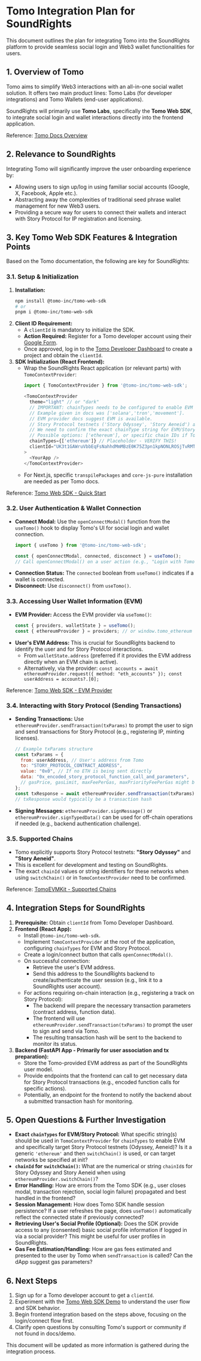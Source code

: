 # Tomo Integration Plan for SoundRights

This document outlines the plan for integrating Tomo into the SoundRights platform to provide seamless social login and Web3 wallet functionalities for users.

## 1. Overview of Tomo

Tomo aims to simplify Web3 interactions with an all-in-one social wallet solution. It offers two main product lines: Tomo Labs (for developer integrations) and Tomo Wallets (end-user applications).

SoundRights will primarily use **Tomo Labs**, specifically the **Tomo Web SDK**, to integrate social login and wallet interactions directly into the frontend application.

Reference: [Tomo Docs Overview](https://docs.tomo.inc/)

## 2. Relevance to SoundRights

Integrating Tomo will significantly improve the user onboarding experience by:
- Allowing users to sign up/log in using familiar social accounts (Google, X, Facebook, Apple etc.).
- Abstracting away the complexities of traditional seed phrase wallet management for new Web3 users.
- Providing a secure way for users to connect their wallets and interact with Story Protocol for IP registration and licensing.

## 3. Key Tomo Web SDK Features & Integration Points

Based on the Tomo documentation, the following are key for SoundRights:

### 3.1. Setup & Initialization

1.  **Installation:**
    ```bash
    npm install @tomo-inc/tomo-web-sdk
    # or
    pnpm i @tomo-inc/tomo-web-sdk
    ```
2.  **Client ID Requirement:**
    - A `clientId` is mandatory to initialize the SDK.
    - **Action Required:** Register for a Tomo developer account using their [Google Form](https://docs.google.com/forms/d/e/1FAIpQLSfqMQH80c9Py0V1rNDgfXqL8kNXKn66WMCgtczNLriruJicjw/viewform).
    - Once approved, log in to the [Tomo Developer Dashboard](https://dashboard.tomo.inc/) to create a project and obtain the `clientId`.
3.  **SDK Initialization (React Frontend):**
    - Wrap the SoundRights React application (or relevant parts) with `TomoContextProvider`:
      ```javascript
      import { TomoContextProvider } from '@tomo-inc/tomo-web-sdk';

      <TomoContextProvider
        theme="light" // or "dark"
        // IMPORTANT: chainTypes needs to be configured to enable EVM and Story Protocol.
        // Example given in docs was ['solana','tron','movement'].
        // EVM provider docs suggest EVM is available.
        // Story Protocol testnets ('Story Odyssey', 'Story Aeneid') are supported by TomoEVMKit.
        // We need to confirm the exact chainType string for EVM/Story.
        // Possible options: ['ethereum'], or specific chain IDs if Tomo maps them.
        chainTypes={['ethereum']} // Placeholder - VERIFY THIS!
        clientId="UK3t1GAWruVbbEqFsNahhdMmMBzE0K75Z3pn1kpNONLROSjTvRMTSu5pK7452brIxhUnM624ugcQUI5n0t4eaCSq"
      >
        <YourApp />
      </TomoContextProvider>
      ```
    - For Next.js, specific `transpilePackages` and `core-js-pure` installation are needed as per Tomo docs.

Reference: [Tomo Web SDK - Quick Start](https://docs.tomo.inc/tomo-sdk/tomo-web-sdk/quick-start)

### 3.2. User Authentication & Wallet Connection

-   **Connect Modal:** Use the `openConnectModal()` function from the `useTomo()` hook to display Tomo's UI for social login and wallet connection.
    ```javascript
    import { useTomo } from '@tomo-inc/tomo-web-sdk';

    const { openConnectModal, connected, disconnect } = useTomo();
    // Call openConnectModal() on a user action (e.g., "Login with Tomo" button)
    ```
-   **Connection Status:** The `connected` boolean from `useTomo()` indicates if a wallet is connected.
-   **Disconnect:** Use `disconnect()` from `useTomo()`.

### 3.3. Accessing User Wallet Information (EVM)

-   **EVM Provider:** Access the EVM provider via `useTomo()`:
    ```javascript
    const { providers, walletState } = useTomo();
    const { ethereumProvider } = providers; // or window.tomo_ethereum for pure JS
    ```
-   **User's EVM Address:** This is crucial for SoundRights backend to identify the user and for Story Protocol interactions.
    -   From `walletState.address` (preferred if it provides the EVM address directly when an EVM chain is active).
    -   Alternatively, via the provider: `const accounts = await ethereumProvider.request({ method: "eth_accounts" }); const userAddress = accounts?.[0];`

Reference: [Tomo Web SDK - EVM Provider](https://docs.tomo.inc/tomo-sdk/tomo-web-sdk/evm-provider)

### 3.4. Interacting with Story Protocol (Sending Transactions)

-   **Sending Transactions:** Use `ethereumProvider.sendTransaction(txParams)` to prompt the user to sign and send transactions for Story Protocol (e.g., registering IP, minting licenses).
    ```javascript
    // Example txParams structure
    const txParams = {
      from: userAddress, // User's address from Tomo
      to: "STORY_PROTOCOL_CONTRACT_ADDRESS",
      value: "0x0", // If no ETH is being sent directly
      data: "0x_encoded_story_protocol_function_call_and_parameters",
      // gasPrice, gasLimit, maxFeePerGas, maxPriorityFeePerGas might be needed or handled by Tomo
    };
    const txResponse = await ethereumProvider.sendTransaction(txParams);
    // txResponse would typically be a transaction hash
    ```
-   **Signing Messages:** `ethereumProvider.signMessage()` or `ethereumProvider.signTypedData()` can be used for off-chain operations if needed (e.g., backend authentication challenge).

### 3.5. Supported Chains

- Tomo explicitly supports Story Protocol testnets: **"Story Odyssey"** and **"Story Aeneid"**.
- This is excellent for development and testing on SoundRights.
- The exact `chainId` values or string identifiers for these networks when using `switchChain()` or in `TomoContextProvider` need to be confirmed.

Reference: [TomoEVMKit - Supported Chains](https://docs.tomo.inc/tomo-sdk/tomoevmkit/supported-chains)

## 4. Integration Steps for SoundRights

1.  **Prerequisite:** Obtain `clientId` from Tomo Developer Dashboard.
2.  **Frontend (React App):**
    - Install `@tomo-inc/tomo-web-sdk`.
    - Implement `TomoContextProvider` at the root of the application, configuring `chainTypes` for EVM and Story Protocol.
    - Create a login/connect button that calls `openConnectModal()`.
    - On successful connection:
        - Retrieve the user's EVM address.
        - Send this address to the SoundRights backend to create/authenticate the user session (e.g., link it to a SoundRights user account).
    - For actions requiring on-chain interaction (e.g., registering a track on Story Protocol):
        - The backend will prepare the necessary transaction parameters (contract address, function data).
        - The frontend will use `ethereumProvider.sendTransaction(txParams)` to prompt the user to sign and send via Tomo.
        - The resulting transaction hash will be sent to the backend to monitor its status.
3.  **Backend (FastAPI App - Primarily for user association and tx preparation):**
    - Store the Tomo-provided EVM address as part of the SoundRights user model.
    - Provide endpoints that the frontend can call to get necessary data for Story Protocol transactions (e.g., encoded function calls for specific actions).
    - Potentially, an endpoint for the frontend to notify the backend about a submitted transaction hash for monitoring.

## 5. Open Questions & Further Investigation

-   **Exact `chainTypes` for EVM/Story Protocol:** What specific string(s) should be used in `TomoContextProvider` for `chainTypes` to enable EVM and specifically target Story Protocol testnets (Odyssey, Aeneid)? Is it a generic `'ethereum'` and then `switchChain()` is used, or can target networks be specified at init?
-   **`chainId` for `switchChain()`:** What are the numerical or string `chainId`s for Story Odyssey and Story Aeneid when using `ethereumProvider.switchChain()`?
-   **Error Handling:** How are errors from the Tomo SDK (e.g., user closes modal, transaction rejection, social login failure) propagated and best handled in the frontend?
-   **Session Management:** How does Tomo SDK handle session persistence? If a user refreshes the page, does `useTomo()` automatically reflect the connected state if previously connected?
-   **Retrieving User's Social Profile (Optional):** Does the SDK provide access to any (consented) basic social profile information if logged in via a social provider? This might be useful for user profiles in SoundRights.
-   **Gas Fee Estimation/Handling:** How are gas fees estimated and presented to the user by Tomo when `sendTransaction` is called? Can the dApp suggest gas parameters?

## 6. Next Steps

1.  Sign up for a Tomo developer account to get a `clientId`.
2.  Experiment with the [Tomo Web SDK Demo](https://socialwallet-react-demo.tomo.inc/) to understand the user flow and SDK behavior.
3.  Begin frontend integration based on the steps above, focusing on the login/connect flow first.
4.  Clarify open questions by consulting Tomo's support or community if not found in docs/demo.

This document will be updated as more information is gathered during the integration process. 
